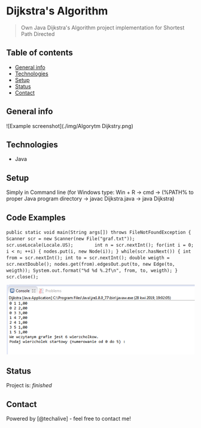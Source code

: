 # Dijkstra's Algorithm
> Own Java Dijkstra's Algorithm project implementation for Shortest Path Directed

## Table of contents
* [General info](#general-info)
* [Technologies](#technologies)
* [Setup](#setup)
* [Status](#status)
* [Contact](#contact)

## General info
![Example screenshot](./img/Algorytm Dijkstry.png)

## Technologies
* Java

## Setup
Simply in Command line (for Windows type: Win + R -> cmd -> (%PATH% to proper Java program directory -> javac Dijkstra.java -> java Dijkstra)

## Code Examples
`public static void main(String args[]) throws FileNotFoundException {		
		Scanner scr = new Scanner(new File("graf.txt"));
		scr.useLocale(Locale.US);		
		int n = scr.nextInt();
		for(int i = 0; i < n; ++i) {
			nodes.put(i, new Node(i));
		}
		while(scr.hasNext()) {
			int from = scr.nextInt();
			int to = scr.nextInt();
			double weigth = scr.nextDouble();
			nodes.get(from).edgesOut.put(to, new Edge(to, weigth));
			System.out.format("%d %d %.2f\n", from, to, weigth);
		}
		scr.close();`

![Example screenshot](./img/Dijkstra.png)

## Status
Project is: _finished_

## Contact
Powered by [@techalive] - feel free to contact me!